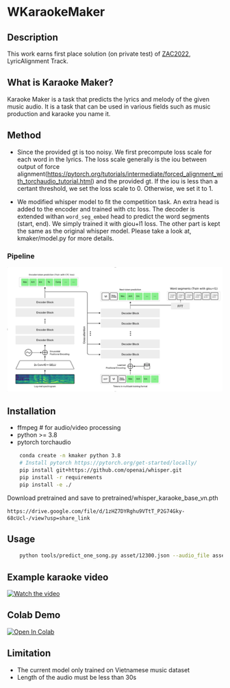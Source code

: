 # WKaraokeMaker
## Description

This work earns first place solution (on private test) of [ZAC2022](https://challenge.zalo.ai/portal/lyric-alignment/final-leaderboard), LyricAlignment Track.

## What is Karaoke Maker?

Karaoke Maker is a task that predicts the lyrics and melody of the given music audio. 
It is a task that can be used in various fields such as music production and karaoke you name it.
## Method
* Since the provided gt is too noisy. We first precompute loss scale for each word in the lyrics. The loss scale generally is the iou between output of force alignment(https://pytorch.org/tutorials/intermediate/forced_alignment_with_torchaudio_tutorial.html) and the provided gt. If the iou is less than a certant threshold, we set the loss scale to 0. Otherwise, we set it to 1.

* We modified whisper model to fit the competition task. An extra head is added to the encoder and trained with ctc loss.
The decoder is extended withan `word_seg_embed` head  to predict the word segments (start, end). We simply trained it with giou+l1 loss. The other part is kept the same as the original whisper model.
Please take a look at, kmaker/model.py for more details.
### Pipeline
![pipeline](asset/pipeline.png)
## Installation
* ffmpeg # for audio/video processing
* python >= 3.8
* pytorch torchaudio

```bash
    conda create -n kmaker python 3.8
    # Install pytorch https://pytorch.org/get-started/locally/
    pip install git+https://github.com/openai/whisper.git 
    pip install -r requirements
    pip install -e ./
```
Download pretrained and save to pretrained/whisper_karaoke_base_vn.pth
```
https://drive.google.com/file/d/1zHZ7DYRghu9VTtT_P2G74Gky-68cUcl-/view?usp=share_link
```
## Usage
```bash
    python tools/predict_one_song.py asset/12300.json --audio_file asset/12300.mp3 --output_file output/12300.mp4
```

## Example karaoke video
[![Watch the video](./asset/demo.png)](https://youtu.be/16RjtOygs7o)


## Colab Demo
[![Open In Colab](https://colab.research.google.com/assets/colab-badge.svg)](https://colab.research.google.com/drive/1lDnOOu1sVjz47yIkyDrmZiBDG0ydrSMx#scrollTo=mcOq0HfMxA87)


## Limitation
* The current model only trained on Vietnamese music dataset
* Length of the audio must be less than 30s
